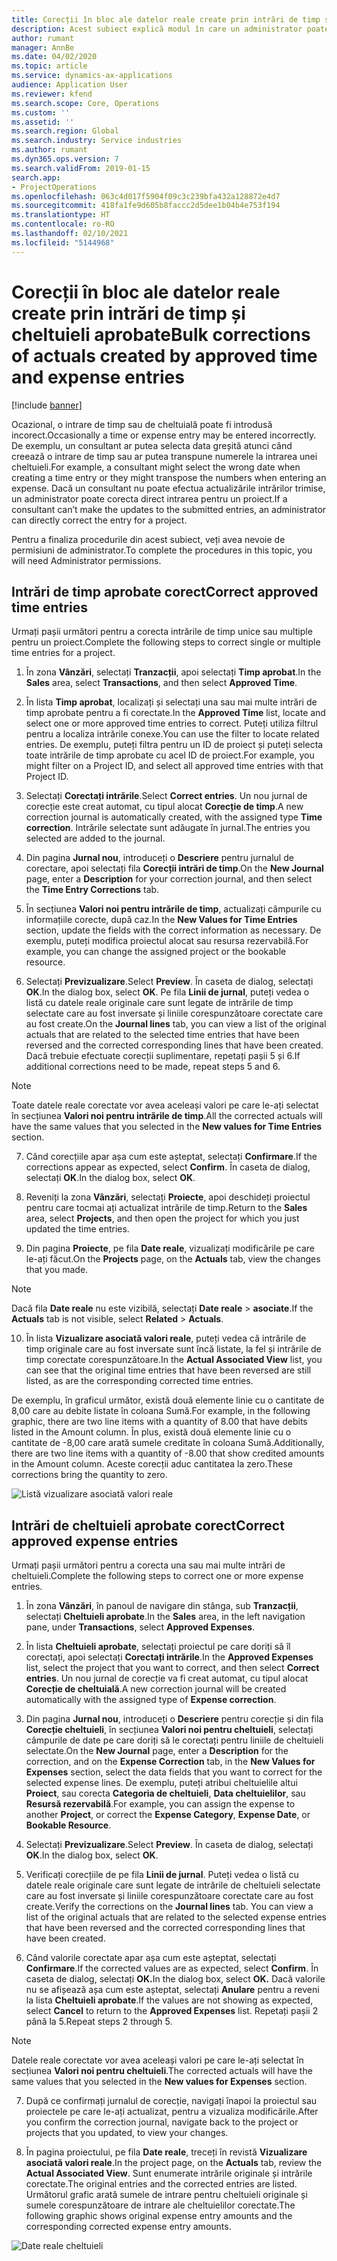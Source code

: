 ```yaml
---
title: Corecții în bloc ale datelor reale create prin intrări de timp și cheltuieli aprobate
description: Acest subiect explică modul în care un administrator poate efectua corecții unice sau în bloc la intrările de timp sau cheltuieli aprobate anterior dacă facturarea nu este finalizată.
author: rumant
manager: AnnBe
ms.date: 04/02/2020
ms.topic: article
ms.service: dynamics-ax-applications
audience: Application User
ms.reviewer: kfend
ms.search.scope: Core, Operations
ms.custom: ''
ms.assetid: ''
ms.search.region: Global
ms.search.industry: Service industries
ms.author: rumant
ms.dyn365.ops.version: 7
ms.search.validFrom: 2019-01-15
search.app:
- ProjectOperations
ms.openlocfilehash: 063c4d017f5904f09c3c239bfa432a128872e4d7
ms.sourcegitcommit: 418fa1fe9d605b8faccc2d5dee1b04b4e753f194
ms.translationtype: HT
ms.contentlocale: ro-RO
ms.lasthandoff: 02/10/2021
ms.locfileid: "5144968"
---
```

# <a name="bulk-corrections-of-actuals-created-by-approved-time-and-expense-entries"></a><span data-ttu-id="9600e-103">Corecții în bloc ale datelor reale create prin intrări de timp și cheltuieli aprobate</span><span class="sxs-lookup"><span data-stu-id="9600e-103">Bulk corrections of actuals created by approved time and expense entries</span></span>

[!include [banner](../includes/psa-now-project-operations.md)]

<span data-ttu-id="9600e-104">Ocazional, o intrare de timp sau de cheltuială poate fi introdusă incorect.</span><span class="sxs-lookup"><span data-stu-id="9600e-104">Occasionally a time or expense entry may be entered incorrectly.</span></span> <span data-ttu-id="9600e-105">De exemplu, un consultant ar putea selecta data greșită atunci când creează o intrare de timp sau ar putea transpune numerele la intrarea unei cheltuieli.</span><span class="sxs-lookup"><span data-stu-id="9600e-105">For example, a consultant might select the wrong date when creating a time entry or they might transpose the numbers when entering an expense.</span></span> <span data-ttu-id="9600e-106">Dacă un consultant nu poate efectua actualizările intrărilor trimise, un administrator poate corecta direct intrarea pentru un proiect.</span><span class="sxs-lookup"><span data-stu-id="9600e-106">If a consultant can’t make the updates to the submitted entries, an administrator can directly correct the entry for a project.</span></span>

<span data-ttu-id="9600e-107">Pentru a finaliza procedurile din acest subiect, veți avea nevoie de permisiuni de administrator.</span><span class="sxs-lookup"><span data-stu-id="9600e-107">To complete the procedures in this topic, you will need Administrator permissions.</span></span>

## <a name="correct-approved-time-entries"></a><span data-ttu-id="9600e-108">Intrări de timp aprobate corect</span><span class="sxs-lookup"><span data-stu-id="9600e-108">Correct approved time entries</span></span>     

<span data-ttu-id="9600e-109">Urmați pașii următori pentru a corecta intrările de timp unice sau multiple pentru un proiect.</span><span class="sxs-lookup"><span data-stu-id="9600e-109">Complete the following steps to correct single or multiple time entries for a project.</span></span>

1. <span data-ttu-id="9600e-110">În zona **Vânzări**, selectați **Tranzacții**, apoi selectați **Timp aprobat**.</span><span class="sxs-lookup"><span data-stu-id="9600e-110">In the **Sales** area, select **Transactions**, and then select **Approved Time**.</span></span> 

2. <span data-ttu-id="9600e-111">În lista **Timp aprobat**, localizați și selectați una sau mai multe intrări de timp aprobate pentru a fi corectate.</span><span class="sxs-lookup"><span data-stu-id="9600e-111">In the **Approved Time** list, locate and select one or more approved time entries to correct.</span></span> <span data-ttu-id="9600e-112">Puteți utiliza filtrul pentru a localiza intrările conexe.</span><span class="sxs-lookup"><span data-stu-id="9600e-112">You can use the filter to locate related entries.</span></span> <span data-ttu-id="9600e-113">De exemplu, puteți filtra pentru un ID de proiect și puteți selecta toate intrările de timp aprobate cu acel ID de proiect.</span><span class="sxs-lookup"><span data-stu-id="9600e-113">For example, you might filter on a Project ID, and select all approved time entries with that Project ID.</span></span>

3. <span data-ttu-id="9600e-114">Selectați **Corectați intrările**.</span><span class="sxs-lookup"><span data-stu-id="9600e-114">Select **Correct entries**.</span></span> <span data-ttu-id="9600e-115">Un nou jurnal de corecție este creat automat, cu tipul alocat **Corecție de timp**.</span><span class="sxs-lookup"><span data-stu-id="9600e-115">A new correction journal is automatically created, with the assigned type **Time correction**.</span></span> <span data-ttu-id="9600e-116">Intrările selectate sunt adăugate în jurnal.</span><span class="sxs-lookup"><span data-stu-id="9600e-116">The entries you selected are added to the journal.</span></span> 

4. <span data-ttu-id="9600e-117">Din pagina **Jurnal nou**, introduceți o **Descriere** pentru jurnalul de corectare, apoi selectați fila **Corecții intrări de timp**.</span><span class="sxs-lookup"><span data-stu-id="9600e-117">On the **New Journal** page, enter a **Description** for your correction journal, and then select the **Time Entry Corrections** tab.</span></span>  
5. <span data-ttu-id="9600e-118">În secțiunea **Valori noi pentru intrările de timp**, actualizați câmpurile cu informațiile corecte, după caz.</span><span class="sxs-lookup"><span data-stu-id="9600e-118">In the **New Values for Time Entries** section, update the fields with the correct information as necessary.</span></span> <span data-ttu-id="9600e-119">De exemplu, puteți modifica proiectul alocat sau resursa rezervabilă.</span><span class="sxs-lookup"><span data-stu-id="9600e-119">For example, you can change the assigned project or the bookable resource.</span></span>

6. <span data-ttu-id="9600e-120">Selectați **Previzualizare**.</span><span class="sxs-lookup"><span data-stu-id="9600e-120">Select **Preview**.</span></span> <span data-ttu-id="9600e-121">În caseta de dialog, selectați **OK**.</span><span class="sxs-lookup"><span data-stu-id="9600e-121">In the dialog box, select **OK**.</span></span> <span data-ttu-id="9600e-122">Pe fila **Linii de jurnal**, puteți vedea o listă cu datele reale originale care sunt legate de intrările de timp selectate care au fost inversate și liniile corespunzătoare corectate care au fost create.</span><span class="sxs-lookup"><span data-stu-id="9600e-122">On the **Journal lines** tab, you can view a list of the original actuals that are related to the selected time entries that have been reversed and the corrected corresponding lines that have been created.</span></span> <span data-ttu-id="9600e-123">Dacă trebuie efectuate corecții suplimentare, repetați pașii 5 și 6.</span><span class="sxs-lookup"><span data-stu-id="9600e-123">If additional corrections need to be made, repeat steps 5 and 6.</span></span> 

> [!NOTE]
> <span data-ttu-id="9600e-124">Toate datele reale corectate vor avea aceleași valori pe care le-ați selectat în secțiunea **Valori noi pentru intrările de timp**.</span><span class="sxs-lookup"><span data-stu-id="9600e-124">All the corrected actuals will have the same values that you selected in the **New values for Time Entries** section.</span></span>

7. <span data-ttu-id="9600e-125">Când corecțiile apar așa cum este așteptat, selectați **Confirmare**.</span><span class="sxs-lookup"><span data-stu-id="9600e-125">If the corrections appear as expected, select **Confirm**.</span></span> <span data-ttu-id="9600e-126">În caseta de dialog, selectați **OK**.</span><span class="sxs-lookup"><span data-stu-id="9600e-126">In the dialog box, select **OK**.</span></span>

8. <span data-ttu-id="9600e-127">Reveniți la zona **Vânzări**, selectați **Proiecte**, apoi deschideți proiectul pentru care tocmai ați actualizat intrările de timp.</span><span class="sxs-lookup"><span data-stu-id="9600e-127">Return to the **Sales** area, select **Projects**, and then open the project for which you just updated the time entries.</span></span> 

9. <span data-ttu-id="9600e-128">Din pagina **Proiecte**, pe fila **Date reale**, vizualizați modificările pe care le-ați făcut.</span><span class="sxs-lookup"><span data-stu-id="9600e-128">On the **Projects** page, on the **Actuals** tab, view the changes that you made.</span></span> 

> [!NOTE]
> <span data-ttu-id="9600e-129">Dacă fila **Date reale** nu este vizibilă, selectați **Date reale** > **asociate**.</span><span class="sxs-lookup"><span data-stu-id="9600e-129">If the **Actuals** tab is not visible, select **Related** > **Actuals**.</span></span>  

10. <span data-ttu-id="9600e-130">În lista **Vizualizare asociată valori reale**, puteți vedea că intrările de timp originale care au fost inversate sunt încă listate, la fel și intrările de timp corectate corespunzătoare.</span><span class="sxs-lookup"><span data-stu-id="9600e-130">In the **Actual Associated View** list, you can see that the original time entries that have been reversed are still listed, as are the corresponding corrected time entries.</span></span> 

<span data-ttu-id="9600e-131">De exemplu, în graficul următor, există două elemente linie cu o cantitate de 8,00 care au debite listate în coloana Sumă.</span><span class="sxs-lookup"><span data-stu-id="9600e-131">For example, in the following graphic, there are two line items with a quantity of 8.00 that have debits listed in the Amount column.</span></span> <span data-ttu-id="9600e-132">În plus, există două elemente linie cu o cantitate de -8,00 care arată sumele creditate în coloana Sumă.</span><span class="sxs-lookup"><span data-stu-id="9600e-132">Additionally, there are two line items with a quantity of -8.00 that show credited amounts in the Amount column.</span></span> <span data-ttu-id="9600e-133">Aceste corecții aduc cantitatea la zero.</span><span class="sxs-lookup"><span data-stu-id="9600e-133">These corrections bring the quantity to zero.</span></span>

![Listă vizualizare asociată valori reale](https://github.com/MicrosoftDocs/dynamics-365-customer-engagement-pr/blob/bulk-corrections-actuals-created-by-approved-time-expense-entries.md/time-actuals.png)
 
## <a name="correct-approved-expense-entries"></a><span data-ttu-id="9600e-135">Intrări de cheltuieli aprobate corect</span><span class="sxs-lookup"><span data-stu-id="9600e-135">Correct approved expense entries</span></span>

<span data-ttu-id="9600e-136">Urmați pașii următori pentru a corecta una sau mai multe intrări de cheltuieli.</span><span class="sxs-lookup"><span data-stu-id="9600e-136">Complete the following steps to correct one or more expense entries.</span></span> 

1. <span data-ttu-id="9600e-137">În zona **Vânzări**, în panoul de navigare din stânga, sub **Tranzacții**, selectați **Cheltuieli aprobate**.</span><span class="sxs-lookup"><span data-stu-id="9600e-137">In the **Sales** area, in the left navigation pane, under **Transactions**, select **Approved Expenses**.</span></span>

2. <span data-ttu-id="9600e-138">În lista **Cheltuieli aprobate**, selectați proiectul pe care doriți să îl corectați, apoi selectați **Corectați intrările**.</span><span class="sxs-lookup"><span data-stu-id="9600e-138">In the **Approved Expenses** list, select the project that you want to correct, and then select **Correct entries**.</span></span> <span data-ttu-id="9600e-139">Un nou jurnal de corecție va fi creat automat, cu tipul alocat **Corecție de cheltuială**.</span><span class="sxs-lookup"><span data-stu-id="9600e-139">A new correction journal will be created automatically with the assigned type of **Expense correction**.</span></span> 

3. <span data-ttu-id="9600e-140">Din pagina **Jurnal nou**, introduceți o **Descriere** pentru corecție și din fila **Corecție cheltuieli**, în secțiunea **Valori noi pentru cheltuieli**, selectați câmpurile de date pe care doriți să le corectați pentru liniile de cheltuieli selectate.</span><span class="sxs-lookup"><span data-stu-id="9600e-140">On the **New Journal** page, enter a **Description** for the correction, and on the **Expense Correction** tab, in the **New Values for Expenses** section, select the data fields that you want to correct for the selected expense lines.</span></span> <span data-ttu-id="9600e-141">De exemplu, puteți atribui cheltuielile altui **Proiect**, sau corecta **Categoria de cheltuieli**, **Data cheltuielilor**, sau **Resursă rezervabilă**.</span><span class="sxs-lookup"><span data-stu-id="9600e-141">For example, you can assign the expense to another **Project**, or correct the **Expense Category**, **Expense Date**, or **Bookable Resource**.</span></span>

4. <span data-ttu-id="9600e-142">Selectați **Previzualizare**.</span><span class="sxs-lookup"><span data-stu-id="9600e-142">Select **Preview**.</span></span> <span data-ttu-id="9600e-143">În caseta de dialog, selectați **OK**.</span><span class="sxs-lookup"><span data-stu-id="9600e-143">In the dialog box, select **OK**.</span></span> 

5. <span data-ttu-id="9600e-144">Verificați corecțiile de pe fila **Linii de jurnal**. Puteți vedea o listă cu datele reale originale care sunt legate de intrările de cheltuieli selectate care au fost inversate și liniile corespunzătoare corectate care au fost create.</span><span class="sxs-lookup"><span data-stu-id="9600e-144">Verify the corrections on the **Journal lines** tab. You can view a list of the original actuals that are related to the selected expense entries that have been reversed and the corrected corresponding lines that have been created.</span></span>

6. <span data-ttu-id="9600e-145">Când valorile corectate apar așa cum este așteptat, selectați **Confirmare**.</span><span class="sxs-lookup"><span data-stu-id="9600e-145">If the corrected values are as expected, select **Confirm**.</span></span> <span data-ttu-id="9600e-146">În caseta de dialog, selectați **OK.**</span><span class="sxs-lookup"><span data-stu-id="9600e-146">In the dialog box, select **OK.**</span></span> <span data-ttu-id="9600e-147">Dacă valorile nu se afișează așa cum este așteptat, selectați **Anulare** pentru a reveni la lista **Cheltuieli aprobate**.</span><span class="sxs-lookup"><span data-stu-id="9600e-147">If the values are not showing as expected, select **Cancel** to return to the **Approved Expenses** list.</span></span> <span data-ttu-id="9600e-148">Repetați pașii 2 până la 5.</span><span class="sxs-lookup"><span data-stu-id="9600e-148">Repeat steps 2 through 5.</span></span> 

> [!NOTE]
> <span data-ttu-id="9600e-149">Datele reale corectate vor avea aceleași valori pe care le-ați selectat în secțiunea **Valori noi pentru cheltuieli**.</span><span class="sxs-lookup"><span data-stu-id="9600e-149">The corrected actuals will have the same values that you selected in the **New values for Expenses** section.</span></span>

7. <span data-ttu-id="9600e-150">După ce confirmați jurnalul de corecție, navigați înapoi la proiectul sau proiectele pe care le-ați actualizat, pentru a vizualiza modificările.</span><span class="sxs-lookup"><span data-stu-id="9600e-150">After you confirm the correction journal, navigate back to the project or projects that you updated, to view your changes.</span></span>  

8. <span data-ttu-id="9600e-151">În pagina proiectului, pe fila **Date reale**, treceți în revistă **Vizualizare asociată valori reale**.</span><span class="sxs-lookup"><span data-stu-id="9600e-151">In the project page, on the **Actuals** tab, review the **Actual Associated View**.</span></span> <span data-ttu-id="9600e-152">Sunt enumerate intrările originale și intrările corectate.</span><span class="sxs-lookup"><span data-stu-id="9600e-152">The original entries and the corrected entries are listed.</span></span> <span data-ttu-id="9600e-153">Următorul grafic arată sumele de intrare pentru cheltuieli originale și sumele corespunzătoare de intrare ale cheltuielilor corectate.</span><span class="sxs-lookup"><span data-stu-id="9600e-153">The following graphic shows original expense entry amounts and the corresponding corrected expense entry amounts.</span></span> 

![Date reale cheltuieli](https://user-images.githubusercontent.com/60806505/77122219-4cd52900-69fa-11ea-8349-ccd2ffebf640.png)
